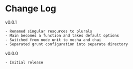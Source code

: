 Change Log
====================

v0.0.1

    - Renamed singular resources to plurals
    - Main becomes a function and takes default options
    - Switched from node unit to mocha and chai
    - Separated grunt configuration into separate directory


v0.0.0

    - Initial release
